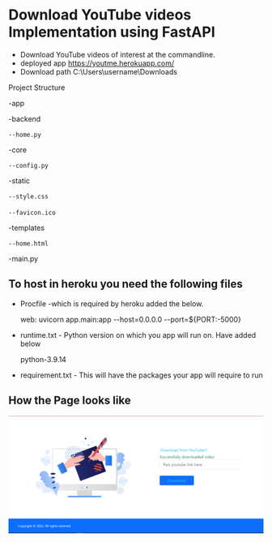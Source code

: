 # Download YouTube videos Implementation using FastAPI
* Download YouTube videos of interest at the commandline.
* deployed app https://youtme.herokuapp.com/
* Download path C:\Users\username\Downloads

Project Structure

-app

  -backend

    --home.py

  -core

    --config.py

  -static

    --style.css

    --favicon.ico

  -templates

    --home.html

  -main.py

## To host in heroku you need the following files
* Procfile -which is required by heroku added the below.

     web: uvicorn app.main:app --host=0.0.0.0 --port=${PORT:-5000}

* runtime.txt - Python version on which you app will run on. Have added below

     python-3.9.14 

* requirement.txt - This will have the packages your app will require to run  

## How the Page looks like
![img.png](img.png)